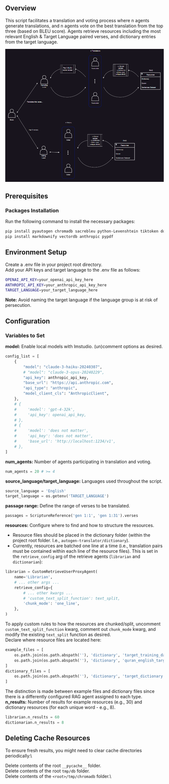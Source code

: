 ## Overview
This script facilitates a translation and voting process where n agents generate translations, and n agents vote on the best translation from the top three (based on BLEU score). Agents retrieve resources including the most relevant English & Target Language paired verses, and dictionary entries from the target language.

![Agent Communication Diagram](agent_sample_vote_diagram.png)  

## Prerequisites
### Packages Installation
Run the following command to install the necessary packages:

```bash
pip install pyautogen chromadb sacrebleu python-Levenshtein tiktoken dotenv 
pip install markdownify vectordb anthropic pypdf 
```

## Environment Setup
Create a .env file in your project root directory.\
Add your API keys and target language to the .env file as follows:

```bash
OPENAI_API_KEY=your_openai_api_key_here
ANTHROPIC_API_KEY=your_anthropic_api_key_here
TARGET_LANGUAGE=your_target_language_here
```
**Note:** Avoid naming the target language if the language group is at risk of persecution.

## Configuration
### Variables to Set
**model:** Enable local models with lmstudio. (un)comment options as desired.
```python
config_list = [
    {
        "model": "claude-3-haiku-20240307",
        # "model": "claude-3-opus-20240229",
        "api_key": anthropic_api_key,
        "base_url": "https://api.anthropic.com",
        "api_type": "anthropic",
        "model_client_cls": "AnthropicClient",
    },
    # {
    #     'model': 'gpt-4-32k',
    #     'api_key': openai_api_key,
    # },
    # {
    #     'model': 'does not matter',
    #     'api_key': 'does not matter',
    #     'base_url': 'http://localhost:1234/v1',
    # },    
]
```
**num_agents:** Number of agents participating in translation and voting.
```python
num_agents = 20 # >= 4
```
**source_language/target_language:** Languages used throughout the script.
```python
source_language = 'English'
target_language = os.getenv('TARGET_LANGUAGE')
```
**passage range:** Define the range of verses to be translated.
```python
passages = ScriptureReference('gen 1:1', 'gen 1:31').verses
```
**resources:** Configure where to find and how to structure the resources. 
- Resource files should be placed in the dictionary folder (within the project root folder. I.e., `autogen-translator/dictionary`).
- Currently, resources are batched one line at a time (i.e., translation pairs must be contained within each line of the resource files). This is set in the `retrieve_config` arg of the retrieve agents (`librarian` and `dictionarian`):
```python
librarian = CustomRetrieveUserProxyAgent(
    name='Librarian',
    # ... other args ...
    retrieve_config={
        # ... other kwargs ...
        # 'custom_text_split_function': text_split,
        'chunk_mode': 'one_line',
    },
)
```
To apply custom rules to how the resources are chunked/split, uncomment `custom_text_split_function` kwarg, comment out `chunk_mode` kwarg, and modify the existing `text_split` function as desired.\
Declare where resource files are located here:
```python
example_files = [
    os.path.join(os.path.abspath(''), 'dictionary', 'target_training_dataset_joined.txt'),
    os.path.join(os.path.abspath(''), 'dictionary', 'quran_english_target_joined.txt'),
]
dictionary_files = [
    os.path.join(os.path.abspath(''), 'dictionary', 'target_dictionary.txt'),
]
```
The distinction is made between example files and dictionary files since there is a differently configured RAG agent assigned to each type.
**n_results:** Number of results for example resources (e.g., 30) and dictionary resources (for each unique word - e.g., 8).
```python
librarian.n_results = 60
dictionarian.n_results = 8 
```

## Deleting Cache Resources
To ensure fresh results, you might need to clear cache directories periodically:\

Delete contents of the root `__pycache__` folder.\
Delete contents of the root `tmp/db` folder.\
Delete contents of the `<root>/tmp/chromadb` folder.\
